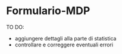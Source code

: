 # Formulario-MDP
TO DO:
- aggiungere dettagli alla parte di statistica
- controllare e correggere eventuali errori
